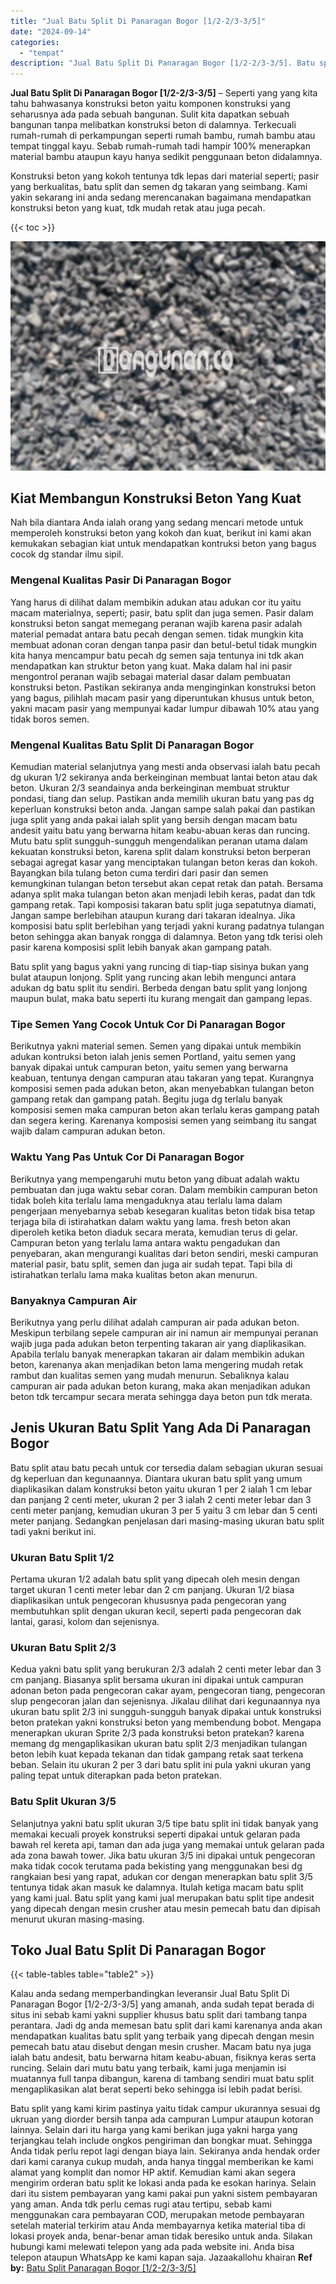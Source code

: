 ```yaml
---
title: "Jual Batu Split Di Panaragan Bogor [1/2-2/3-3/5]"
date: "2024-09-14"
categories: 
  - "tempat"
description: "Jual Batu Split Di Panaragan Bogor [1/2-2/3-3/5]. Batu split yang kami kirim pastinya yaitu tidak campur ukurannya sesuai dg ukruan yang diorder bersih tanpa..."
---
```


**Jual Batu Split Di Panaragan Bogor \[1/2-2/3-3/5\]** – Seperti yang yang kita tahu bahwasanya konstruksi beton yaitu komponen konstruksi yang seharusnya ada pada sebuah bangunan. Sulit kita dapatkan sebuah bangunan tanpa melibatkan konstruksi beton di dalamnya. Terkecuali rumah-rumah di perkampungan seperti rumah bambu, rumah bambu atau tempat tinggal kayu. Sebab rumah-rumah tadi hampir 100% menerapkan material bambu ataupun kayu hanya sedikit penggunaan beton didalamnya.

Konstruksi beton yang kokoh tentunya tdk lepas dari material seperti; pasir yang berkualitas, batu split dan semen dg takaran yang seimbang. Kami yakin sekarang ini anda sedang merencanakan bagaimana mendapatkan konstruksi beton yang kuat, tdk mudah retak atau juga pecah.

{{< toc >}}

![Jual Batu Split Di Panaragan Bogor [1/2-2/3-3/5]](/images/jual-batu-split-17.png)

## Kiat Membangun Konstruksi Beton Yang Kuat

Nah bila diantara Anda ialah orang yang sedang mencari metode untuk memperoleh konstruksi beton yang kokoh dan kuat, berikut ini kami akan kemukakan sebagian kiat untuk mendapatkan kontruksi beton yang bagus cocok dg standar ilmu sipil.

### Mengenal Kualitas Pasir Di Panaragan Bogor

Yang harus di dilihat dalam membikin adukan atau adukan cor itu yaitu macam materialnya, seperti; pasir, batu split dan juga semen. Pasir dalam konstruksi beton sangat memegang peranan wajib karena pasir adalah material pemadat antara batu pecah dengan semen. tidak mungkin kita membuat adonan coran dengan tanpa pasir dan betul-betul tidak mungkin kita hanya mencampur batu pecah dg semen saja tentunya ini tdk akan mendapatkan kan struktur beton yang kuat. Maka dalam hal ini pasir mengontrol peranan wajib sebagai material dasar dalam pembuatan konstruksi beton. Pastikan sekiranya anda menginginkan konstruksi beton yang bagus, pilihlah macam pasir yang diperuntukan khusus untuk beton, yakni macam pasir yang mempunyai kadar lumpur dibawah 10% atau yang tidak boros semen.

### Mengenal Kualitas Batu Split Di Panaragan Bogor

Kemudian material selanjutnya yang mesti anda observasi ialah batu pecah dg ukuran 1/2 sekiranya anda berkeinginan membuat lantai beton atau dak beton. Ukuran 2/3 seandainya anda berkeinginan membuat struktur pondasi, tiang dan selup. Pastikan anda memilih ukuran batu yang pas dg keperluan konstruksi beton anda. Jangan sampe salah pakai dan pastikan juga split yang anda pakai ialah split yang bersih dengan macam batu andesit yaitu batu yang berwarna hitam keabu-abuan keras dan runcing. Mutu batu split sungguh-sungguh mengendalikan peranan utama dalam kekuatan konstruksi beton, karena split dalam konstruksi beton berperan sebagai agregat kasar yang menciptakan tulangan beton keras dan kokoh. Bayangkan bila tulang beton cuma terdiri dari pasir dan semen kemungkinan tulangan beton tersebut akan cepat retak dan patah. Bersama adanya split maka tulangan beton akan menjadi lebih keras, padat dan tdk gampang retak. Tapi komposisi takaran batu split juga sepatutnya diamati, Jangan sampe berlebihan ataupun kurang dari takaran idealnya. Jika komposisi batu split berlebihan yang terjadi yakni kurang padatnya tulangan beton sehingga akan banyak rongga di dalamnya. Beton yang tdk terisi oleh pasir karena komposisi split lebih banyak akan gampang patah.

Batu split yang bagus yakni yang runcing di tiap-tiap sisinya bukan yang bulat ataupun lonjong. Split yang runcing akan lebih mengunci antara adukan dg batu split itu sendiri. Berbeda dengan batu split yang lonjong maupun bulat, maka batu seperti itu kurang mengait dan gampang lepas.

### Tipe Semen Yang Cocok Untuk Cor Di Panaragan Bogor

Berikutnya yakni material semen. Semen yang dipakai untuk membikin adukan kontruksi beton ialah jenis semen Portland, yaitu semen yang banyak dipakai untuk campuran beton, yaitu semen yang berwarna keabuan, tentunya dengan campuran atau takaran yang tepat. Kurangnya komposisi semen pada adukan beton, akan menyebabkan tulangan beton gampang retak dan gampang patah. Begitu juga dg terlalu banyak komposisi semen maka campuran beton akan terlalu keras gampang patah dan segera kering. Karenanya komposisi semen yang seimbang itu sangat wajib dalam campuran adukan beton.

### Waktu Yang Pas Untuk Cor Di Panaragan Bogor

Berikutnya yang mempengaruhi mutu beton yang dibuat adalah waktu pembuatan dan juga waktu sebar coran. Dalam membikin campuran beton tidak boleh kita terlalu lama mengaduknya atau terlalu lama dalam pengerjaan menyebarnya sebab kesegaran kualitas beton tidak bisa tetap terjaga bila di istirahatkan dalam waktu yang lama. fresh beton akan diperoleh ketika beton diaduk secara merata, kemudian terus di gelar. Campuran beton yang terlalu lama antara waktu pengadukan dan penyebaran, akan mengurangi kualitas dari beton sendiri, meski campuran material pasir, batu split, semen dan juga air sudah tepat. Tapi bila di istirahatkan terlalu lama maka kualitas beton akan menurun.

### Banyaknya Campuran Air

Berikutnya yang perlu dilihat adalah campuran air pada adukan beton. Meskipun terbilang sepele campuran air ini namun air mempunyai peranan wajib juga pada adukan beton terpenting takaran air yang diaplikasikan. Apabila terlalu banyak menerapkan takaran air dalam membikin adukan beton, karenanya akan menjadikan beton lama mengering mudah retak rambut dan kualitas semen yang mudah menurun. Sebaliknya kalau campuran air pada adukan beton kurang, maka akan menjadikan adukan beton tdk tercampur secara merata sehingga daya beton pun tdk merata.

## Jenis Ukuran Batu Split Yang Ada Di Panaragan Bogor

Batu split atau batu pecah untuk cor tersedia dalam sebagian ukuran sesuai dg keperluan dan kegunaannya. Diantara ukuran batu split yang umum diaplikasikan dalam konstruksi beton yaitu ukuran 1 per 2 ialah 1 cm lebar dan panjang 2 centi meter, ukuran 2 per 3 ialah 2 centi meter lebar dan 3 centi meter panjang, kemudian ukuran 3 per 5 yaitu 3 cm lebar dan 5 centi meter panjang. Sedangkan penjelasan dari masing-masing ukuran batu split tadi yakni berikut ini.

### Ukuran Batu Split 1/2

Pertama ukuran 1/2 adalah batu split yang dipecah oleh mesin dengan target ukuran 1 centi meter lebar dan 2 cm panjang. Ukuran 1/2 biasa diaplikasikan untuk pengecoran khususnya pada pengecoran yang membutuhkan split dengan ukuran kecil, seperti pada pengecoran dak lantai, garasi, kolom dan sejenisnya.

### Ukuran Batu Split 2/3

Kedua yakni batu split yang berukuran 2/3 adalah 2 centi meter lebar dan 3 cm panjang. Biasanya split bersama ukuran ini dipakai untuk campuran adonan beton pada pengecoran cakar ayam, pengecoran tiang, pengecoran slup pengecoran jalan dan sejenisnya. Jikalau dilihat dari kegunaannya nya ukuran batu split 2/3 ini sungguh-sungguh banyak dipakai untuk konstruksi beton pratekan yakni konstruksi beton yang membendung bobot. Mengapa menerapkan ukuran Sprite 2/3 pada konstruksi beton pratekan? karena memang dg mengaplikasikan ukuran batu split 2/3 menjadikan tulangan beton lebih kuat kepada tekanan dan tidak gampang retak saat terkena beban. Selain itu ukuran 2 per 3 dari batu split ini pula yakni ukuran yang paling tepat untuk diterapkan pada beton pratekan.

### Batu Split Ukuran 3/5

Selanjutnya yakni batu split ukuran 3/5 tipe batu split ini tidak banyak yang memakai kecuali proyek konstruksi seperti dipakai untuk gelaran pada bawah rel kereta api, taman dan ada juga yang memakai untuk gelaran pada ada zona bawah tower. Jika batu ukuran 3/5 ini dipakai untuk pengecoran maka tidak cocok terutama pada bekisting yang menggunakan besi dg rangkaian besi yang rapat, adukan cor dengan menerapkan batu split 3/5 tentunya tidak akan masuk ke dalamnya. Itulah ketiga macam batu split yang kami jual. Batu split yang kami jual merupakan batu split tipe andesit yang dipecah dengan mesin crusher atau mesin pemecah batu dan dipisah menurut ukuran masing-masing.

## Toko Jual Batu Split Di Panaragan Bogor

{{< table-tables table="table2" >}}

Kalau anda sedang memperbandingkan leveransir Jual Batu Split Di Panaragan Bogor \[1/2-2/3-3/5\] yang amanah, anda sudah tepat berada di situs ini sebab kami yakni supplier khusus batu split dari tambang tanpa perantara. Jadi dg anda memesan batu split dari kami karenanya anda akan mendapatkan kualitas batu split yang terbaik yang dipecah dengan mesin pemecah batu atau disebut dengan mesin crusher. Macam batu nya juga ialah batu andesit, batu berwarna hitam keabu-abuan, fisiknya keras serta runcing. Selain dari mutu batu yang terbaik, kami juga menjamin isi muatannya full tanpa dibangun, karena di tambang sendiri muat batu split mengaplikasikan alat berat seperti beko sehingga isi lebih padat berisi.

Batu split yang kami kirim pastinya yaitu tidak campur ukurannya sesuai dg ukruan yang diorder bersih tanpa ada campuran Lumpur ataupun kotoran lainnya. Selain dari itu harga yang kami berikan juga yakni harga yang terjangkau telah include ongkos pengiriman dan bongkar muat. Sehingga Anda tidak perlu repot lagi dengan biaya lain. Sekiranya anda hendak order dari kami caranya cukup mudah, anda hanya tinggal memberikan ke kami alamat yang komplit dan nomor HP aktif. Kemudian kami akan segera mengirim orderan batu split ke lokasi anda pada ke esokan harinya. Selain dari itu sistem pembayaran yang kami pakai pun yakni sistem pembayaran yang aman. Anda tdk perlu cemas rugi atau tertipu, sebab kami menggunakan cara pembayaran COD, merupakan metode pembayaran setelah material terkirim atau Anda membayarnya ketika material tiba di lokasi proyek anda, benar-benar aman tidak beresiko untuk anda. Silakan hubungi kami melewati telepon yang ada pada website ini. Anda bisa telepon ataupun WhatsApp ke kami kapan saja. Jazaakallohu khairan
**Ref by:** [Batu Split Panaragan Bogor [1/2-2/3-3/5]](https://id.wikipedia.org/wiki/Batu)
